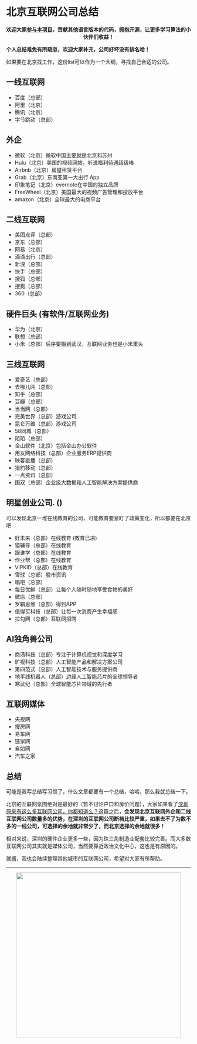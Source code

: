 # 北京互联网公司总结

<p align="center"><strong>欢迎大家<a href="https://mp.weixin.qq.com/s/tqCxrMEU-ajQumL1i8im9A">参与本项目</a>，贡献其他语言版本的代码，拥抱开源，让更多学习算法的小伙伴们收益！</strong></p>


**个人总结难免有所疏忽，欢迎大家补充，公司好坏没有排名哈！**

如果要在北京找工作，这份list可以作为一个大纲，寻找自己合适的公司。

## 一线互联网

* 百度（总部）
* 阿里（北京）
* 腾讯（北京）
* 字节跳动（总部）

## 外企

* 微软（北京）微软中国主要就是北京和苏州
* Hulu（北京）美国的视频网站，听说福利待遇超级棒
* Airbnb（北京）房屋租赁平台
* Grab（北京）东南亚第一大出行 App
* 印象笔记（北京）evernote在中国的独立品牌
* FreeWheel（北京）美国最大的视频广告管理和投放平台
* amazon（北京）全球最大的电商平台

## 二线互联网

* 美团点评（总部）
* 京东（总部）
* 网易（北京）
* 滴滴出行（总部）
* 新浪（总部）
* 快手（总部）
* 搜狐（总部）
* 搜狗（总部）
* 360（总部）

## 硬件巨头 (有软件/互联网业务)

* 华为（北京）
* 联想（总部）
* 小米（总部）后序要搬到武汉，互联网业务也是小米重头

## 三线互联网

* 爱奇艺（总部）
* 去哪儿网（总部）
* 知乎（总部）
* 豆瓣（总部）
* 当当网（总部）
* 完美世界（总部）游戏公司
* 昆仑万维（总部）游戏公司
* 58同城（总部）
* 陌陌（总部）
* 金山软件（北京）包括金山办公软件
* 用友网络科技（总部）企业服务ERP提供商
* 映客直播（总部）
* 猎豹移动（总部）
* 一点资讯（总部）
* 国双（总部）企业级大数据和人工智能解决方案提供商

## 明星创业公司. ()

可以发现北京一堆在线教育的公司，可能教育要紧盯了政策变化，所以都要在北京吧

* 好未来（总部）在线教育 (教育已凉)
* 猿辅导（总部）在线教育
* 跟谁学（总部）在线教育
* 作业帮（总部）在线教育
* VIPKID（总部）在线教育
* 雪球（总部）股市资讯
* 唱吧（总部）
* 每日优鲜（总部）让每个人随时随地享受食物的美好
* 微店（总部）
* 罗辑思维（总部）得到APP
* 值得买科技（总部）让每一次消费产生幸福感
* 拉勾网（总部）互联网招聘

## AI独角兽公司

* 商汤科技（总部）专注于计算机视觉和深度学习
* 旷视科技（总部）人工智能产品和解决方案公司
* 第四范式（总部）人工智能技术与服务提供商
* 地平线机器人（总部）边缘人工智能芯片的全球领导者
* 寒武纪（总部）全球智能芯片领域的先行者

## 互联网媒体

* 央视网
* 搜房网
* 易车网
* 链家网
* 自如网
* 汽车之家

## 总结

可能是我写总结写习惯了，什么文章都要有一个总结，哈哈，那么我就总结一下。

北京的互联网氛围绝对是最好的（暂不讨论户口和房价问题），大家如果看了[深圳原来有这么多互联网公司，你都知道么？](https://programmercarl.com/前序/深圳互联网公司总结.html)这篇之后，**会发现北京互联网外企和二线互联网公司数量多的优势，在深圳的互联网公司断档比较严重，如果去不了为数不多的一线公司，可选择的余地就非常少了，而北京选择的余地就很多！**

相对来说，深圳的硬件企业更多一些，因为珠三角制造业配套比较完善。而大多数互联网公司其实就是媒体公司，当然要靠近政治文化中心，这也是有原因的。

就酱，我也会陆续整理其他城市的互联网公司，希望对大家有所帮助。





-----------------------
<div align="center"><img src=https://code-thinking.cdn.bcebos.com/pics/01二维码.jpg width=450> </img></div>
